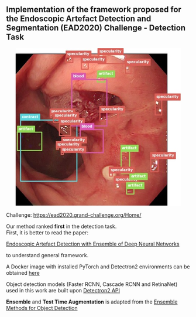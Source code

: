 ## Implementation of the framework proposed for the Endoscopic Artefact Detection and Segmentation (EAD2020) Challenge - Detection Task

<p align="center">
  <img src="https://github.com/GorkemP/Endoscopic-Artefact-Detection/blob/master/images/EAD2020_frameOnly_01111.jpg">
</p>

Challenge: https://ead2020.grand-challenge.org/Home/

Our method ranked **first** in the detection task.  
First, it is better to read the paper: 

[Endoscopic Artefact Detection with Ensemble of Deep Neural Networks](https://github.com/GorkemP/Endoscopic-Artefact-Detection/blob/master/Endoscopic%20Artefact%20Detection%20with%20Ensemble%20of%20Deep%20Neural%20Networks.pdf)

to understand general framework.

A Docker image with installed PyTorch and Detectron2 environments can be obtained [here](https://hub.docker.com/repository/docker/splendor90/detectron2)

Object detection models (Faster RCNN, Cascade RCNN and RetinaNet) used in this work are built upon [Detectron2 API](https://github.com/facebookresearch/detectron2)

**Ensemble** and **Test Time Augmentation** is adapted from the [Ensemble Methods for Object Detection](https://github.com/ancasag/ensembleObjectDetection)


